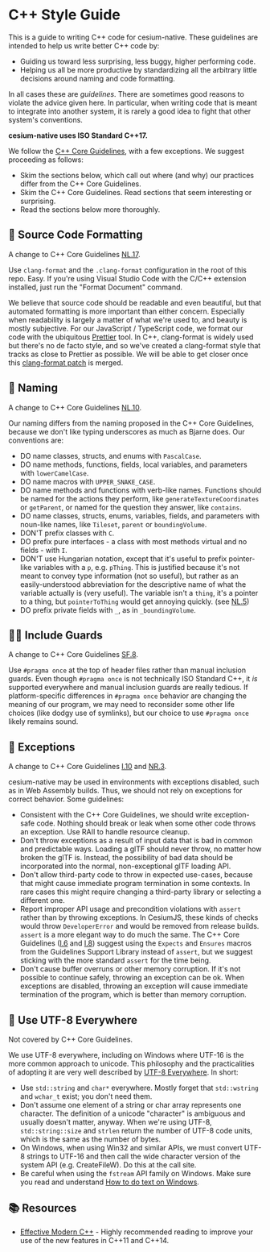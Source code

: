 # C++ Style Guide

This is a guide to writing C++ code for cesium-native. These guidelines are intended to help us write better C++ code by:

* Guiding us toward less surprising, less buggy, higher performing code.
* Helping us all be more productive by standardizing all the arbitrary little decisions around naming and code formatting.

In all cases these are _guidelines_. There are sometimes good reasons to violate the advice given here. In particular, when writing code that is meant to integrate into another system, it is rarely a good idea to fight that other system's conventions.

**cesium-native uses ISO Standard C++17.**

We follow the [C++ Core Guidelines](https://isocpp.github.io/CppCoreGuidelines/CppCoreGuidelines), with a few exceptions. We suggest proceeding as follows:

* Skim the sections below, which call out where (and why) our practices differ from the C++ Core Guidelines.
* Skim the C++ Core Guidelines. Read sections that seem interesting or surprising.
* Read the sections below more thoroughly.

## 💄 Source Code Formatting

A change to C++ Core Guidelines [NL.17](http://isocpp.github.io/CppCoreGuidelines/CppCoreGuidelines#nl17-use-kr-derived-layout).

Use `clang-format` and the `.clang-format` configuration in the root of this repo. Easy. If you're using Visual Studio Code with the C/C++ extension installed, just run the "Format Document" command.

We believe that source code should be readable and even beautiful, but that automated formatting is more important than either concern. Especially when readability is largely a matter of what we're used to, and beauty is mostly subjective. For our JavaScript / TypeScript code, we format our code with the ubiquitous [Prettier](https://prettier.io/) tool. In C++, clang-format is widely used but there's no de facto style, and so we've created a clang-format style that tracks as close to Prettier as possible. We will be able to get closer once this [clang-format patch](https://reviews.llvm.org/D33029) is merged.

## 📛 Naming

A change to C++ Core Guidelines [NL.10](http://isocpp.github.io/CppCoreGuidelines/CppCoreGuidelines#Rl-camel).

Our naming differs from the naming proposed in the C++ Core Guidelines, because we don't like typing underscores as much as Bjarne does. Our conventions are:

* DO name classes, structs, and enums with `PascalCase`.
* DO name methods, functions, fields, local variables, and parameters with `lowerCamelCase`.
* DO name macros with `UPPER_SNAKE_CASE`.
* DO name methods and functions with verb-like names. Functions should be named for the actions they perform, like `generateTextureCoordinates` or `getParent`, or named for the question they answer, like `contains`.
* DO name classes, structs, enums, variables, fields, and parameters with noun-like names, like `Tileset`, `parent` or `boundingVolume`.
* DON'T prefix classes with `C`.
* DO prefix pure interfaces - a class with most methods virtual and no fields - with `I`.
* DON'T use Hungarian notation, except that it's useful to prefix pointer-like variables with a `p`, e.g. `pThing`. This is justified because it's not meant to convey type information (not so useful), but rather as an easily-understood abbreviation for the descriptive name of what the variable actually is (very useful). The variable isn't a `thing`, it's a pointer to a thing, but `pointerToThing` would get annoying quickly. (see [NL.5](http://isocpp.github.io/CppCoreGuidelines/CppCoreGuidelines#nl5-avoid-encoding-type-information-in-names))
* DO prefix private fields with `_`, as in `_boundingVolume`.

## 💂‍♀️ Include Guards

A change to C++ Core Guidelines [SF.8](http://isocpp.github.io/CppCoreGuidelines/CppCoreGuidelines#sf8-use-include-guards-for-all-h-files).

Use `#pragma once` at the top of header files rather than manual inclusion guards. Even though `#pragma once` is not technically ISO Standard C++, it _is_ supported everywhere and manual inclusion guards are really tedious. If platform-specific differences in `#pragma once` behavior are changing the meaning of our program, we may need to reconsider some other life choices (like dodgy use of symlinks), but our choice to use `#pragma once` likely remains sound.

## 🛑 Exceptions

A change to C++ Core Guidelines [I.10](http://isocpp.github.io/CppCoreGuidelines/CppCoreGuidelines#Ri-except) and [NR.3](http://isocpp.github.io/CppCoreGuidelines/CppCoreGuidelines#Rnr-no-exceptions).

cesium-native may be used in environments with exceptions disabled, such as in Web Assembly builds. Thus, we should not rely on exceptions for correct behavior. Some guidelines:

* Consistent with the C++ Core Guidelines, we should write exception-safe code. Nothing should break or leak when some other code throws an exception. Use RAII to handle resource cleanup.
* Don't throw exceptions as a result of input data that is bad in common and predictable ways. Loading a glTF should never throw, no matter how broken the glTF is. Instead, the possibility of bad data should be incorporated into the normal, non-exceptional glTF loading API.
* Don't allow third-party code to throw in expected use-cases, because that might cause immediate program termination in some contexts. In rare cases this might require changing a third-party library or selecting a different one.
* Report improper API usage and precondition violations with `assert` rather than by throwing exceptions. In CesiumJS, these kinds of checks would throw `DeveloperError` and would be removed from release builds. `assert` is a more elegant way to do much the same. The C++ Core Guidelines ([I.6](http://isocpp.github.io/CppCoreGuidelines/CppCoreGuidelines#i6-prefer-expects-for-expressing-preconditions) and [I.8](http://isocpp.github.io/CppCoreGuidelines/CppCoreGuidelines#i8-prefer-ensures-for-expressing-postconditions)) suggest using the `Expects` and `Ensures` macros from the Guidelines Support Library instead of `assert`, but we suggest sticking with the more standard `assert` for the time being.
* Don't cause buffer overruns or other memory corruption. If it's not possible to continue safely, throwing an exception can be ok. When exceptions are disabled, throwing an exception will cause immediate termination of the program, which is better than memory corruption.

## 🎱 Use UTF-8 Everywhere

Not covered by C++ Core Guidelines.

We use UTF-8 everywhere, including on Windows where UTF-16 is the more common approach to unicode. This philosophy and the practicalities of adopting it are very well described by [UTF-8 Everywhere](https://utf8everywhere.org/). In short:

* Use `std::string` and `char*` everywhere. Mostly forget that `std::wstring` and `wchar_t` exist; you don't need them.
* Don't assume one element of a string or char array represents one character. The definition of a unicode "character" is ambiguous and usually doesn't matter, anyway. When we're using UTF-8, `std::string::size` and `strlen` return the number of UTF-8 code units, which is the same as the number of bytes.
* On Windows, when using Win32 and similar APIs, we must convert UTF-8 strings to UTF-16 and then call the wide character version of the system API (e.g. CreateFileW). Do this at the call site.
* Be careful when using the `fstream` API family on Windows. Make sure you read and understand [How to do text on Windows](https://utf8everywhere.org/#windows).

## 📚 Resources

* [Effective Modern C++](https://www.amazon.com/Effective-Modern-Specific-Ways-Improve/dp/1491903996) - Highly recommended reading to improve your use of the new features in C++11 and C++14.
